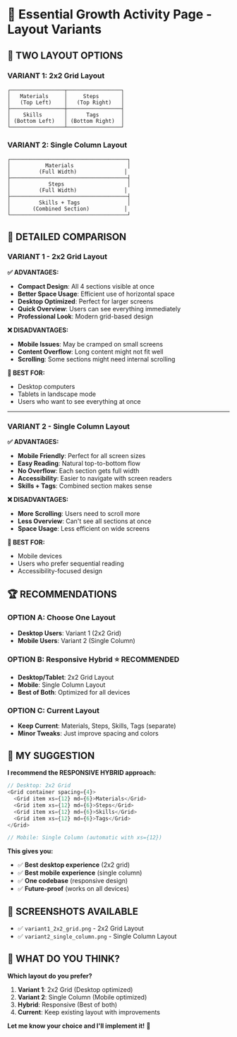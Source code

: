 # 🎨 Essential Growth Activity Page - Layout Variants

## 📱 **TWO LAYOUT OPTIONS**

### **VARIANT 1: 2x2 Grid Layout**
```
┌─────────────────┬─────────────────┐
│   Materials     │     Steps       │
│   (Top Left)    │   (Top Right)   │
├─────────────────┼─────────────────┤
│    Skills       │      Tags       │
│ (Bottom Left)   │ (Bottom Right)  │
└─────────────────┴─────────────────┘
```

### **VARIANT 2: Single Column Layout**
```
┌─────────────────────────────────────┐
│           Materials                 │
│         (Full Width)               │
├─────────────────────────────────────┤
│            Steps                    │
│         (Full Width)               │
├─────────────────────────────────────┤
│         Skills + Tags               │
│       (Combined Section)           │
└─────────────────────────────────────┘
```

## 🎯 **DETAILED COMPARISON**

### **VARIANT 1 - 2x2 Grid Layout**

**✅ ADVANTAGES:**
- **Compact Design**: All 4 sections visible at once
- **Better Space Usage**: Efficient use of horizontal space
- **Desktop Optimized**: Perfect for larger screens
- **Quick Overview**: Users can see everything immediately
- **Professional Look**: Modern grid-based design

**❌ DISADVANTAGES:**
- **Mobile Issues**: May be cramped on small screens
- **Content Overflow**: Long content might not fit well
- **Scrolling**: Some sections might need internal scrolling

**📱 BEST FOR:**
- Desktop computers
- Tablets in landscape mode
- Users who want to see everything at once

---

### **VARIANT 2 - Single Column Layout**

**✅ ADVANTAGES:**
- **Mobile Friendly**: Perfect for all screen sizes
- **Easy Reading**: Natural top-to-bottom flow
- **No Overflow**: Each section gets full width
- **Accessibility**: Easier to navigate with screen readers
- **Skills + Tags**: Combined section makes sense

**❌ DISADVANTAGES:**
- **More Scrolling**: Users need to scroll more
- **Less Overview**: Can't see all sections at once
- **Space Usage**: Less efficient on wide screens

**📱 BEST FOR:**
- Mobile devices
- Users who prefer sequential reading
- Accessibility-focused design

## 🏆 **RECOMMENDATIONS**

### **OPTION A: Choose One Layout**
- **Desktop Users**: Variant 1 (2x2 Grid)
- **Mobile Users**: Variant 2 (Single Column)

### **OPTION B: Responsive Hybrid** ⭐ **RECOMMENDED**
- **Desktop/Tablet**: 2x2 Grid Layout
- **Mobile**: Single Column Layout
- **Best of Both**: Optimized for all devices

### **OPTION C: Current Layout**
- **Keep Current**: Materials, Steps, Skills, Tags (separate)
- **Minor Tweaks**: Just improve spacing and colors

## 🎯 **MY SUGGESTION**

**I recommend the RESPONSIVE HYBRID approach:**

```javascript
// Desktop: 2x2 Grid
<Grid container spacing={4}>
  <Grid item xs={12} md={6}>Materials</Grid>
  <Grid item xs={12} md={6}>Steps</Grid>
  <Grid item xs={12} md={6}>Skills</Grid>
  <Grid item xs={12} md={6}>Tags</Grid>
</Grid>

// Mobile: Single Column (automatic with xs={12})
```

**This gives you:**
- ✅ **Best desktop experience** (2x2 grid)
- ✅ **Best mobile experience** (single column)
- ✅ **One codebase** (responsive design)
- ✅ **Future-proof** (works on all devices)

## 📸 **SCREENSHOTS AVAILABLE**

- ✅ `variant1_2x2_grid.png` - 2x2 Grid Layout
- ✅ `variant2_single_column.png` - Single Column Layout

## 🤔 **WHAT DO YOU THINK?**

**Which layout do you prefer?**

1. **Variant 1**: 2x2 Grid (Desktop optimized)
2. **Variant 2**: Single Column (Mobile optimized)  
3. **Hybrid**: Responsive (Best of both)
4. **Current**: Keep existing layout with improvements

**Let me know your choice and I'll implement it!** 🎯
